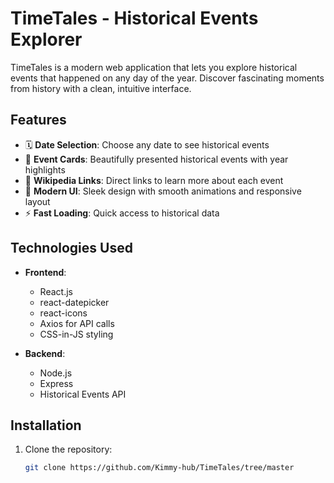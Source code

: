 # TimeTales - Historical Events Explorer



TimeTales is a modern web application that lets you explore historical events that happened on any day of the year. Discover fascinating moments from history with a clean, intuitive interface.

## Features

- 🗓️ **Date Selection**: Choose any date to see historical events
- 📜 **Event Cards**: Beautifully presented historical events with year highlights
- 🔗 **Wikipedia Links**: Direct links to learn more about each event
- 🎨 **Modern UI**: Sleek design with smooth animations and responsive layout
- ⚡ **Fast Loading**: Quick access to historical data

## Technologies Used

- **Frontend**:
  - React.js
  - react-datepicker
  - react-icons
  - Axios for API calls
  - CSS-in-JS styling

- **Backend**:
  - Node.js
  - Express
  - Historical Events API

## Installation

1. Clone the repository:
   ```bash
   git clone https://github.com/Kimmy-hub/TimeTales/tree/master
